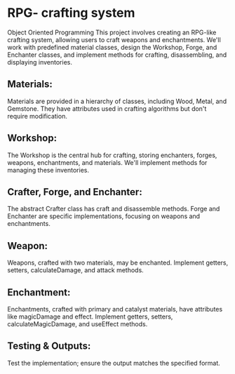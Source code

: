 # RPG- crafting system
Object Oriented Programming
This project involves creating an RPG-like crafting system, allowing users to craft weapons and enchantments. We'll work with predefined material classes, design the Workshop, Forge, and Enchanter classes, and implement methods for crafting, disassembling, and displaying inventories.

## Materials:

Materials are provided in a hierarchy of classes, including Wood, Metal, and Gemstone. They have attributes used in crafting algorithms but don't require modification.

## Workshop:

The Workshop is the central hub for crafting, storing enchanters, forges, weapons, enchantments, and materials. We'll implement methods for managing these inventories.

## Crafter, Forge, and Enchanter:

The abstract Crafter class has craft and disassemble methods. Forge and Enchanter are specific implementations, focusing on weapons and enchantments.

## Weapon:

Weapons, crafted with two materials, may be enchanted. Implement getters, setters, calculateDamage, and attack methods.

## Enchantment:

Enchantments, crafted with primary and catalyst materials, have attributes like magicDamage and effect. Implement getters, setters, calculateMagicDamage, and useEffect methods.

## Testing & Outputs:

Test the implementation; ensure the output matches the specified format.
